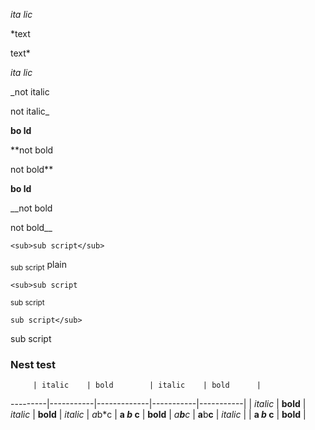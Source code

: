 *ita lic*

*text

text*

_ita lic_

_not italic

not italic_

**bo ld**

**not bold

not bold**

__bo ld__

__not bold

not bold__

```<sub>sub script</sub>```

<sub>sub script</sub> plain

```<sub>sub script```
 
<sub>sub script

```sub script</sub>```

sub script</sub>

### Nest test

         | italic    | bold        | italic    | bold      |
---------|-----------|-------------|-----------|-----------|
         | *italic*  | **bold**    | _italic_  | __bold__  |
*italic* | *a*b*c    | **a *b* c** |
**bold** | *a**b**c* | **a**b**c** |
_italic_ |           | **a _b_ c** |
__bold__ |
